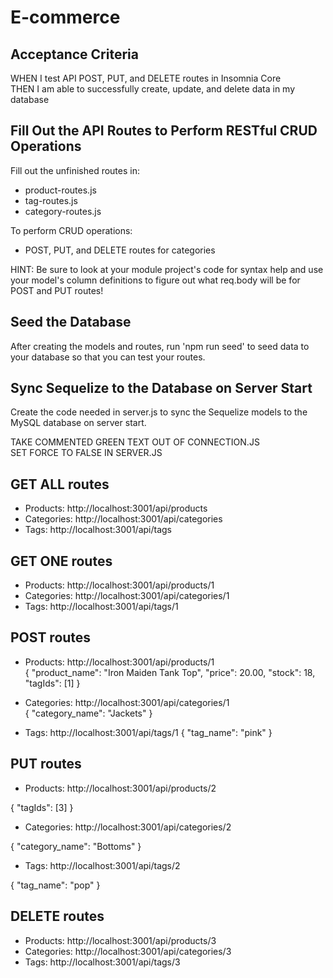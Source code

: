 # E-commerce

## Acceptance Criteria
<!-- WHEN I add my database name, MySQL username, and MySQL password to an environment variable file  
THEN I am able to connect to a database using Sequelize -->

<!-- WHEN I enter schema and seed commands  
THEN a development database is created and is seeded with test data -->

<!-- WHEN I enter the command to invoke the application  
THEN my server is started and the Sequelize models are synced to the MySQL database -->

<!-- WHEN I open API GET routes in Insomnia Core for categories, products, or tags  
THEN the data for each of these routes is displayed in a formatted JSON -->

WHEN I test API POST, PUT, and DELETE routes in Insomnia Core  
THEN I am able to successfully create, update, and delete data in my database

## Fill Out the API Routes to Perform RESTful CRUD Operations
Fill out the unfinished routes in:
* product-routes.js
* tag-routes.js
* category-routes.js

To perform CRUD operations:
<!-- * GET routes to return all categories, all products, and all tags -->
<!-- * GET routes to return a single category, a single product, and a single tag -->
* POST, PUT, and DELETE routes for categories

HINT: Be sure to look at your module project's code for syntax help and use your model's column definitions to figure out what req.body will be for POST and PUT routes!

## Seed the Database
After creating the models and routes, run 'npm run seed' to seed data to your database so that you can test your routes.

## Sync Sequelize to the Database on Server Start
Create the code needed in server.js to sync the Sequelize models to the MySQL database on server start.

TAKE COMMENTED GREEN TEXT OUT OF CONNECTION.JS  
SET FORCE TO FALSE IN SERVER.JS



## GET ALL routes
* Products: http://localhost:3001/api/products  
* Categories: http://localhost:3001/api/categories  
* Tags: http://localhost:3001/api/tags

## GET ONE routes
* Products: http://localhost:3001/api/products/1  
* Categories: http://localhost:3001/api/categories/1  
* Tags: http://localhost:3001/api/tags/1

## POST routes
* Products: http://localhost:3001/api/products/1  
{
  "product_name": "Iron Maiden Tank Top",
  "price": 20.00,
  "stock": 18,
  "tagIds": [1]
}

* Categories: http://localhost:3001/api/categories/1  
{
  "category_name": "Jackets"
}

* Tags: http://localhost:3001/api/tags/1
{
  "tag_name": "pink"
}

## PUT routes
* Products: http://localhost:3001/api/products/2  
<!-- updates to blue -->
{
  "tagIds": [3]
}

* Categories: http://localhost:3001/api/categories/2
<!-- updates "shorts" to "bottoms"   -->
{
  "category_name": "Bottoms"
}

* Tags: http://localhost:3001/api/tags/2
<!-- updates "pop music" to "pop" -->
{
  "tag_name": "pop"
}

## DELETE routes
* Products: http://localhost:3001/api/products/3  
* Categories: http://localhost:3001/api/categories/3  
* Tags: http://localhost:3001/api/tags/3